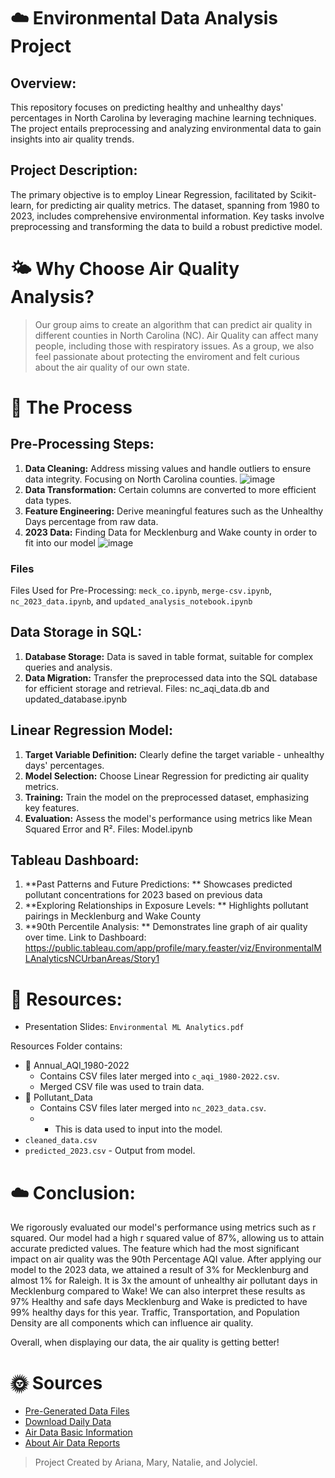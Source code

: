 # ☁️ Environmental Data Analysis Project
## Overview:
This repository focuses on predicting healthy and unhealthy days' percentages in North Carolina by leveraging machine learning techniques. The project entails preprocessing and analyzing environmental data to gain insights into air quality trends. 

## Project Description:
The primary objective is to employ Linear Regression, facilitated by Scikit-learn, for predicting air quality metrics. The dataset, spanning from 1980 to 2023, includes comprehensive environmental information. Key tasks involve preprocessing and transforming the data to build a robust predictive model.

# 🌤️ Why Choose Air Quality Analysis?
> Our group aims to create an algorithm that can predict air quality in different counties in North Carolina (NC). Air Quality can affect many people, including those with respiratory issues. As a group, we also feel passionate about protecting the enviroment and felt curious about the air quality of our own state. 

# 🌙 The Process
## Pre-Processing Steps:
1. **Data Cleaning:** Address missing values and handle outliers to ensure data integrity. Focusing on North Carolina counties.
   ![image](https://github.com/asosatrejo/project-4/assets/135572871/b9e239d9-845b-4300-8716-9cdc6f62d7b2)
3. **Data Transformation:**  Certain columns are converted to more efficient data types.
4. **Feature Engineering:** Derive meaningful features such as the Unhealthy Days percentage from raw data.
5. **2023 Data:** Finding Data for Mecklenburg and Wake county in order to fit into our model
   ![image](https://github.com/asosatrejo/project-4/assets/135572871/84f0113a-2ea7-4fa1-8b20-3795f8eea7fb)
### Files
Files Used for Pre-Processing: `meck_co.ipynb`, `merge-csv.ipynb`, `nc_2023_data.ipynb`, and `updated_analysis_notebook.ipynb`

## Data Storage in SQL:
1. **Database Storage:** Data is saved in table format, suitable for complex queries and analysis.
2. **Data Migration:** Transfer the preprocessed data into the SQL database for efficient storage and retrieval.
   Files: nc_aqi_data.db and updated_database.ipynb 

## Linear Regression Model: 
1. **Target Variable Definition:** Clearly define the target variable - unhealthy days' percentages.
2. **Model Selection:** Choose Linear Regression for predicting air quality metrics.
3. **Training:** Train the model on the preprocessed dataset, emphasizing key features.
4. **Evaluation:** Assess the model's performance using metrics like Mean Squared Error and R².
   Files: Model.ipynb

## Tableau Dashboard:
1. **Past Patterns and Future Predictions: ** Showcases predicted pollutant concentrations for 2023 based on previous data
2. **Exploring Relationships in Exposure Levels: ** Highlights pollutant pairings in Mecklenburg and Wake County
3. **90th Percentile Analysis: ** Demonstrates line graph of air quality over time.
   Link to Dashboard: https://public.tableau.com/app/profile/mary.feaster/viz/EnvironmentalMLAnalyticsNCUrbanAreas/Story1

# 📁 Resources: 
- Presentation Slides: `Environmental ML Analytics.pdf`

Resources Folder contains:
- 📂 Annual_AQI_1980-2022
  - Contains CSV files later merged into `c_aqi_1980-2022.csv`.
  - Merged CSV file was used to train data.
- 📂 Pollutant_Data
  - Contains CSV files later merged into `nc_2023_data.csv`.
  - - This is data used to input into the model.
- `cleaned_data.csv`
- `predicted_2023.csv` - Output from model.

# ☁️ Conclusion:
We rigorously evaluated our model's performance using metrics such as r squared. Our model had a high r squared value of 87%, allowing us to attain accurate predicted values. The feature which had the most significant impact on air quality was the 90th Percentage AQI value. After applying our model to the 2023 data, we attained a result of 3% for Mecklenburg and almost 1% for Raleigh. It is 3x the amount of unhealthy air pollutant days in Mecklenburg compared to Wake! We can also interpret these results as 97% Healthy and safe days Mecklenburg and Wake is predicted to have 99% healthy days for this year. Traffic, Transportation, and Population Density are all components which can influence air quality.

Overall, when displaying our data, the air quality is getting better!

# 🌞 Sources
- [Pre-Generated Data Files](https://aqs.epa.gov/aqsweb/airdata/download_files.html#Annual)
- [Download Daily Data](https://www.epa.gov/outdoor-air-quality-data/download-daily-data)
- [Air Data Basic Information](https://www.epa.gov/outdoor-air-quality-data/air-data-basic-information#:~:text=The%20AQI%20is%20an%20index,runs%20from%200%20to%20500.)
- [About Air Data Reports](https://www.epa.gov/outdoor-air-quality-data/about-air-data-reports)

> Project Created by Ariana, Mary, Natalie, and Jolyciel.
